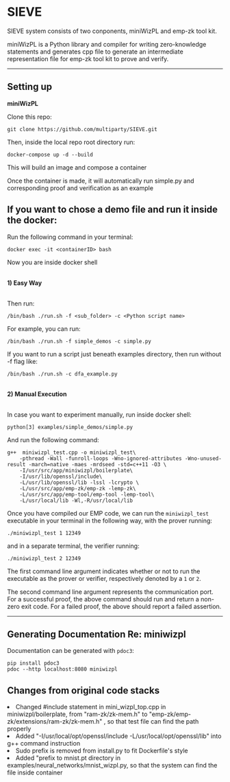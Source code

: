 # SIEVE


SIEVE system consists of two conponents, miniWizPL and emp-zk tool kit.

miniWizPL is a Python library and compiler for writing zero-knowledge statements and generates cpp file to generate an intermediate representation file for emp-zk tool kit to prove and verify. 

----

## Setting up

<strong> miniWizPL </strong><br>

Clone this repo:

```
git clone https://github.com/multiparty/SIEVE.git
```

Then, inside the local repo root directory run:

```
docker-compose up -d --build
```

This will build an image and compose a container

Once the container is made, it will automatically run simple.py and corresponding proof and verification as an example


## If you want to chose a demo file and run it inside the docker:

Run the following command in your terminal:

```
docker exec -it <containerID> bash
```

Now you are inside docker shell

<br>
<strong> 1) Easy Way </strong>
<br>
<br>

Then run:

```
/bin/bash ./run.sh -f <sub_folder> -c <Python script name>
```

For example, you can run:

```
/bin/bash ./run.sh -f simple_demos -c simple.py 
```

If you want to run a script just beneath examples directory, then run without -f flag like:

```
/bin/bash ./run.sh -c dfa_example.py 
```

<br>
<strong> 2) Manual Execution </strong>
<br>
<br>

In case you want to experiment manually, run inside docker shell:

```
python[3] examples/simple_demos/simple.py
```

And run the following command:

```
g++  miniwizpl_test.cpp -o miniwizpl_test\
    -pthread -Wall -funroll-loops -Wno-ignored-attributes -Wno-unused-result -march=native -maes -mrdseed -std=c++11 -O3 \
    -I/usr/src/app/miniwizpl/boilerplate\
    -I/usr/lib/openssl/include\
    -L/usr/lib/openssl/lib -lssl -lcrypto \
    -L/usr/src/app/emp-zk/emp-zk -lemp-zk\
    -L/usr/src/app/emp-tool/emp-tool -lemp-tool\
    -L/usr/local/lib -Wl,-R/usr/local/lib    
```

Once you have compiled our EMP code, we can run the `miniwizpl_test`
executable in your terminal in the following way, with the prover running:

```
./miniwizpl_test 1 12349
```

and in a separate terminal, the verifier running:

```
./miniwizpl_test 2 12349
```

The first command line argument indicates whether or not to run the executable as the prover or verifier, respectively denoted by a `1` or `2`. 

The second command line argument represents the communication port. 
For a successful proof, the above command should run and return 
a non-zero exit code. For a failed proof, the above should report a failed assertion.

----

## Generating Documentation Re: miniwizpl

Documentation can be generated with `pdoc3`:

```
pip install pdoc3
pdoc --http localhost:8080 miniwizpl
```

## Changes from original code stacks

<li> Changed #include statement in mini_wizpl_top.cpp in miniwizpl/boilerplate, from "ram-zk/zk-mem.h" to "emp-zk/emp-zk/extensions/ram-zk/zk-mem.h" 
, so that test file can find the path properly</li>
<li> Added "-I/usr/local/opt/openssl/include -L/usr/local/opt/openssl/lib" into g++ command instruction </li>

<li> Sudo prefix is removed from install.py to fit Dockerfile's style </li>
<li> Added "prefix to mnist.pt directory in examples/neural_networks/mnist_wizpl.py, so that the system can find the file inside container </li>

